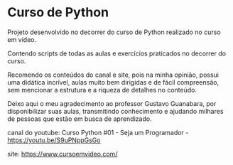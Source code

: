 # Curso de Python
Projeto desenvolvido no decorrer do curso de Python realizado no curso em vídeo. 

Contendo scripts de todas as aulas e exercícios praticados no decorrer do curso.
 
Recomendo os conteúdos do canal e site, pois na minha opinião, possui uma didática incrível, aulas muito bem dirigidas e de fácil compreensão, sem mencionar a estrutura e a riqueza de detalhes no conteúdo.
 
Deixo aqui o meu agradecimento ao professor Gustavo Guanabara, por disponibilizar suas aulas, transmitindo conhecimento e ajudando milhares de pessoas que estão em busca de aprendizado.

canal do youtube: Curso Python #01 - Seja um Programador - https://youtu.be/S9uPNppGsGo

site: https://www.cursoemvideo.com/